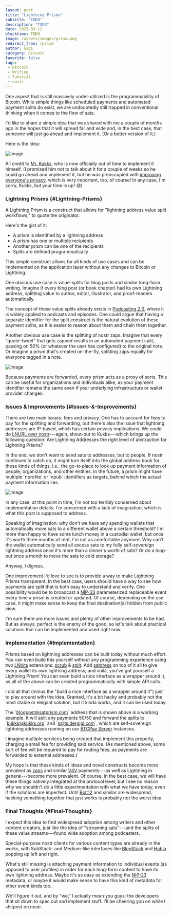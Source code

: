```yaml
---
layout: post
title: "Lightning Prisms"
subtitle: "TODO"
description: "TODO"
date: 2023-03-12
blocktime: TODO
image: /assets/images/prism.png
redirect_from: /prism
author: Gigi
category: bitcoin
favorite: false
tags:
 - Bitcoin
 - Writing
 - Tutorial
 - nostr
---
```


One aspect that is still massively under-utilized is the programmability
of Bitcoin. While simple things like scheduled payments and automated
payment splits do exist, we are undoubtedly still trapped in
conventional thinking when it comes to the flow of sats.

I\'d like to share a simple idea that was shared with me a couple of
months ago in the hopes that it will spread far and wide and, in the
best case, that someone will just go ahead and implement it. (Or a
better version of it.)

Here is the idea:

![image](https://lh6.googleusercontent.com/QCC3_Sk24g00SkCwHrPCTt4-srOvLkwRsDbGls_Ebzi3bmYNzBGcUvQwjn8DyYy6vd7l_nVT-uNj356xYq7zFZHxpQJ0n2meRoEtp3StwL7WW759Y0l58i5jKLwngXoNyO87zxIqYlSyxvk7b0TszZU)

All credit to [Mr. Kukks](https://nostr.directory/p/MrKukks), who is now
officially out of time to implement it himself. (I promised him not to
talk about it for a couple of weeks so he could go ahead and implement
it, but he was preoccupied with [improving everyone\'s
privacy](https://nitter.at/MrKukks/status/1630221270246719489), which is
very important, too, of course! In any case, I\'m sorry, Kukks, but your
time is up! 😅)

### Lightning Prisms {#Lightning-Prisms}

A Lightning Prism is a construct that allows for \"lightning address
value split workflows,\" to quote the originator.

Here\'s the gist of it:

-   A prism is identified by a lightning address
-   A prism has one or multiple recipients
-   Another prism can be one of the recipients
-   Splits are defined programmatically

This simple construct allows for all kinds of use cases and can be
implemented on the application layer without any changes to Bitcoin or
Lightning.

One obvious use case is value-splits for blog posts and similar
long-form writing. Imagine if every blog post (or book chapter) had its
own Lightning address, splitting value to author, editor, illustrator,
and proof-readers automatically.

The concept of these value splits already exists in [Podcasting
2.0](https://github.com/Podcastindex-org/podcast-namespace/blob/main/value/value.md#payment-calculation),
where it is widely applied to podcasts and episodes. One could argue
that having a separate identifier for the split construct is the natural
evolution of these payment splits, as it is easier to reason about them
and chain them together.

Another obvious use case is the splitting of nostr zaps. Imagine that
every \"quote-tweet\" that gets zapped results in an automated payment
split, passing on 50% (or whatever the user has configured) to the
original note. Or imagine a prism that\'s created on-the-fly, splitting
zaps equally for everyone tagged in a note.

![image](https://lh5.googleusercontent.com/iBb0g55NJkEocfZg8BlErMUke0BVwWyaZM1VepiiPHC-XQUBNVZo5-ItQrlsUa2u1AdAYho2jFgxaOM4InY4Ucbfw59KMD0a5rshXY8WqWmwR-0rK1Fko-Yo08z8NQPvs-pjmtlS0RC4UeggK6Dq68s)

Because payments are forwarded, every prism acts as a proxy of sorts.
This can be useful for organizations and individuals alike, as your
payment identifier remains the same even if your underlying
infrastructure or wallet provider changes.

### Issues & Improvements {#Issues-&amp;-Improvements}

There are two main issues: fees and privacy. One has to account for fees
to pay for the splitting and forwarding, but there\'s also the issue
that lightning addresses are IP-based, which has certain privacy
implications. We could do [LNURL over
nostr](https://github.com/lnurl/luds/pull/203)---again, shout-out to
Kukks---which brings up the following question: Are Lightning Addresses
the right level of abstraction for Lightning Prisms?

In the end, we don\'t want to send sats to addresses, but to people. If
nostr continues to catch on, it might turn itself into the global
address book for these kinds of things, i.e., the go-to place to look up
payment information of people, organizations, and other entities. In the
future, a prism might have multiple \`nprofile\` or \`npub\` identifiers
as targets, behind which the actual payment information lies. 

![image](https://lh4.googleusercontent.com/psXxRAilkGtqQvG_NQSWwI45XQhRkFDQwWG3ctbWh7LQNt07a6GcPsmRia3UD-ngFxYWdN3y43c2EK1hqDHSr2I1iBKcMKxQntYk6Req4bhlzQfbHzdwjB6rLicHX6hC5JP9sVBWcZ0CwU2cHLCQ6QQ)

In any case, at this point in time, I\'m not too terribly concerned
about implementation details. I\'m concerned with a lack of imagination,
which is what this post is supposed to address.

Speaking of imagination: why don\'t we have any spending wallets that
automatically move sats to a different wallet above a certain threshold?
I\'m more than happy to have some lunch money in a custodial wallet, but
once it\'s worth three months of rent, I\'m not as comfortable anymore.
Why can\'t the wallet automatically send all excess sats to my fully
self-sovereign lightning address once it\'s more than a dinner\'s worth
of sats? Or do a loop-out once a month to move the sats to cold storage?

Anyway, I digress. 

One improvement I\'d love to see is to provide a way to make Lightning
Prisms transparent. In the best case, users should have a way to see how
payments are split that is both easy to understand and verify. One
possibility would be to broadcast a
[NIP-33](https://github.com/nostr-protocol/nips/blob/master/33.md)
parameterized replaceable event every time a prism is created or
updated. Of course, depending on the use case, it might make sense to
keep the final destination(s) hidden from public view.

I\'m sure there are more issues and plenty of other improvements to be
had. But as always, perfect is the enemy of the good, so let\'s talk
about practical solutions that can be implemented and used right now.

### Implementation {#Implementation}

Prisms based on lightning addresses can be built today without much
effort. You can even build this yourself without any programming
experience using two [LNbits](https://lnbits.com/) extensions:
[scrub](https://github.com/lnbits/scrub) &
[split](https://github.com/lnbits/splitpayments). Add
[satdress](https://github.com/nbd-wtf/satdress) on top of it all to give
every wallet its own lightning address, and voilà, you\'ve got yourself
a Lightning Prism! You can even build a nice interface as a wrapper
around it, as all of the above can be created programmatically with
simple API calls.

I did all that (minus the \"build a nice interface as a wrapper around
it\") just to play around with the idea. Granted, it\'s a bit hacky and
probably not the most stable or elegant solution, but it kinda works,
and it can be used today.

The \`blogpost@satprism.com\` address that is shown above is a working
example. It will split any payments 50/50 and forward the splits to
\`kukks@kukks.org\` and \`s@ts.dergigi.com\`, which are self-sovereign
lightning addresses running on our [BTCPay
Server](https://btcpayserver.org/) instances.

I imagine multiple services being created that implement this properly,
charging a small fee for providing said service. (As mentioned above,
some sort of fee will be required to pay for routing fees, as payments
are forwarded to external addresses.)

My hope is that these kinds of ideas and novel constructs become more
prevalent as [zaps](https://nostr-resources.com/#receiving-zaps) and
similar [V4V](https://value4value.info/) payments---as well as Lightning
in general---become more prevalent. Of course, in the best case, we will
have these things natively integrated at the protocol level, but I see
no reason why we shouldn\'t do a little experimentation with what we
have today, even if the solutions are imperfect. Until
[Bolt12](http://bolt12.org/) and similar are widespread, hacking
something together that just works is probably not the worst idea.

### Final Thoughts {#Final-Thoughts}

I expect this idea to find widespread adoption among writers and other
content creators, just like the idea of \"streaming sats\"---and the
splits of these value streams---found wide adoption among podcasters.

Special-purpose nostr clients for various content types are already in
the works, with SubStack- and Medium-like interfaces like
[BlogStack](https://blogstack.io/) and [Habla](https://habla.news/)
popping up left and right. 

What\'s still missing is attaching payment information to individual
events (as opposed to user profiles) in order for each long-form content
to have its own lightning address. Maybe it\'s as easy as extending the
[NIP-23](https://github.com/nostr-protocol/nips/blob/master/23.md)
metadata, or maybe it would make sense to have this kind of metadata for
other event kinds too. 

We\'ll figure it out, and by \"we,\" I actually mean you guys: the
developers that sit down to spec out and implement stuff. I'll be
cheering you on while I shitpost on nostr.
